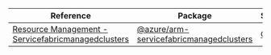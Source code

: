 | Reference | Package | Source |
|---|---|---|
|[Resource Management - Servicefabricmanagedclusters](arm-servicefabricmanagedclusters-readme.md)|[@azure/arm-servicefabricmanagedclusters](https://www.npmjs.com/package/@azure/arm-servicefabricmanagedclusters)|[GitHub](https://github.com/Azure/azure-sdk-for-js/blob/main/sdk/servicefabricmanagedclusters/arm-servicefabricmanagedclusters)|
